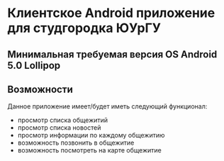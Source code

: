# Клиентское Android приложение для студгородка ЮУрГУ

## Минимальная требуемая версия OS Android 5.0 Lollipop

## Возможности
Данное приложение имеет/будет иметь следующий функционал:
- просмотр списка общежитий
- просмотр списка новостей
- просмотр информации по каждому общежитию
- возможность позвонить в общежитие
- возможность посмотреть на карте общежитие
